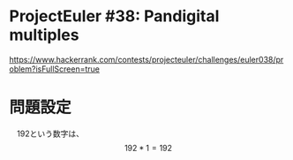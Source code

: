 <script type="text/javascript" async src="https://cdnjs.cloudflare.com/ajax/libs/mathjax/2.7.7/MathJax.js?config=TeX-MML-AM_CHTML">
</script>
<script type="text/x-mathjax-config">
 MathJax.Hub.Config({
 tex2jax: {
 inlineMath: [['$', '$'] ],
 displayMath: [ ['$$','$$'], ["\\[","\\]"] ]
 }
 });
</script>

# ProjectEuler #38: Pandigital multiples
https://www.hackerrank.com/contests/projecteuler/challenges/euler038/problem?isFullScreen=true

# 問題設定
　192という数字は、  
	$$ 192 * 1 = 192 $$